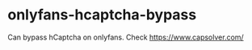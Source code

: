 # onlyfans-hcaptcha-bypass
Can bypass hCaptcha on onlyfans. Check https://www.capsolver.com/ 












































                                                           